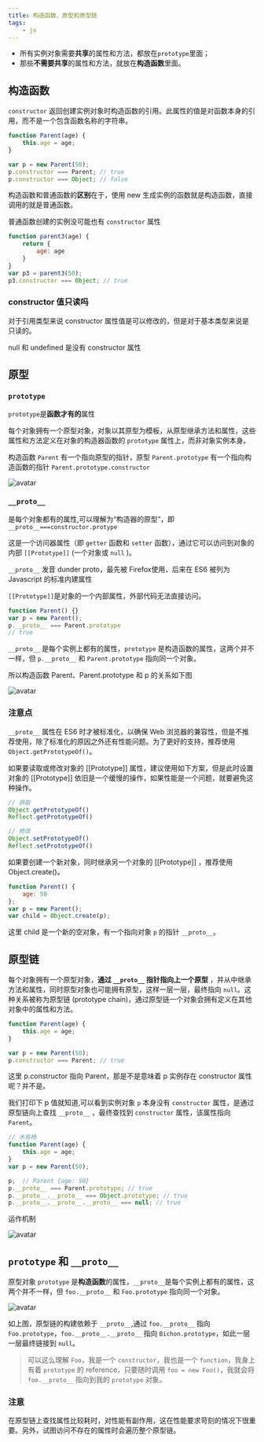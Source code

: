 ```yaml
---
title: 构造函数、原型和原型链
tags:
    - js
---
```

[1]:http://qdgd8wb46.bkt.clouddn.com/md/js_1.jpg
[2]:http://qdgd8wb46.bkt.clouddn.com/md/js_2.jpg
[3]:http://qdgd8wb46.bkt.clouddn.com/md/js_3.jpg
[4]:http://qdgd8wb46.bkt.clouddn.com/md/js_4.png

- 所有实例对象需要**共享**的属性和方法，都放在`prototype`里面；
- 那些**不需要共享**的属性和方法，就放在**构造函数**里面。

## 构造函数

`constructor` 返回创建实例对象时构造函数的引用。此属性的值是对函数本身的引用，而不是一个包含函数名称的字符串。

```js
function Parent(age) {
    this.age = age;
}

var p = new Parent(50);
p.constructor === Parent; // true
p.constructor === Object; // false
```

构造函数和普通函数的**区别**在于，使用 new 生成实例的函数就是构造函数，直接调用的就是普通函数。

普通函数创建的实例没可能也有 `constructor` 属性

```js
function parent3(age) {
    return {
        age: age
    }
}
var p3 = parent3(50);
p3.constructor === Object; // true
```

### constructor 值只读吗

对于引用类型来说 constructor 属性值是可以修改的，但是对于基本类型来说是只读的。

null 和 undefined 是没有 constructor 属性

## 原型

### `prototype`

`prototype`是**函数才有的**属性

每个对象拥有一个原型对象，对象以其原型为模板，从原型继承方法和属性，这些属性和方法定义在对象的构造器函数的 `prototype` 属性上，而非对象实例本身。

构造函数 `Parent` 有一个指向原型的指针，原型 `Parent.prototype` 有一个指向构造函数的指针 `Parent.prototype.constructor`

![avatar][1]

### `__proto__`

是每个对象都有的属性,可以理解为“构造器的原型”，即`__proto__===constructor.protype`

这是一个访问器属性（即 `getter` 函数和 `setter` 函数），通过它可以访问到对象的内部 `[[Prototype]]` (一个对象或 `null` )。

`__proto__` 发音 dunder proto，最先被 Firefox使用，后来在 ES6 被列为 Javascript 的标准内建属性

`[[Prototype]]`是对象的一个内部属性，外部代码无法直接访问。

```js
function Parent() {}
var p = new Parent();
p.__proto__ === Parent.prototype
// true
```

`__proto__` 是每个实例上都有的属性，`prototype` 是构造函数的属性，这两个并不一样，但 `p.__proto__` 和 `Parent.prototype` 指向同一个对象。

所以构造函数 Parent、Parent.prototype 和 p 的关系如下图

![avatar][2]

### 注意点

`__proto__` 属性在 ES6 时才被标准化，以确保 Web 浏览器的兼容性，但是不推荐使用，除了标准化的原因之外还有性能问题。为了更好的支持，推荐使用 `Object.getPrototypeOf()`。

如果要读取或修改对象的 [[Prototype]] 属性，建议使用如下方案，但是此时设置对象的 [[Prototype]] 依旧是一个缓慢的操作，如果性能是一个问题，就要避免这种操作。

```js
// 获取
Object.getPrototypeOf()
Reflect.getPrototypeOf()

// 修改
Object.setPrototypeOf()
Reflect.setPrototypeOf()
```

如果要创建一个新对象，同时继承另一个对象的 [[Prototype]] ，推荐使用 Object.create()。

```js
function Parent() {
    age: 50
};
var p = new Parent();
var child = Object.create(p);
```

这里 child 是一个新的空对象，有一个指向对象 `p` 的指针 `__proto__`。

## 原型链

每个对象拥有一个原型对象，**通过 `__proto__` 指针指向上一个原型** ，并从中继承方法和属性，同时原型对象也可能拥有原型，这样一层一层，最终指向 `null`。这种关系被称为原型链 (prototype chain)，通过原型链一个对象会拥有定义在其他对象中的属性和方法。

```js
function Parent(age) {
    this.age = age;
}

var p = new Parent(50);
p.constructor === Parent; // true
```

这里 p.constructor 指向 Parent，那是不是意味着 p 实例存在 constructor 属性呢？并不是。

我们打印下 p 值就知道,可以看到实例对象 `p` 本身没有 `constructor` 属性，是通过原型链向上查找 `__proto__` ，最终查找到 `constructor` 属性，该属性指向 `Parent`。

```js
// 木易杨
function Parent(age) {
    this.age = age;
}
var p = new Parent(50);

p;	// Parent {age: 50}
p.__proto__ === Parent.prototype; // true
p.__proto__.__proto__ === Object.prototype; // true
p.__proto__.__proto__.__proto__ === null; // true
```

运作机制

![avatar][3]

## `prototype` 和 `__proto__`

原型对象 `prototype` 是**构造函数**的属性，`__proto__`是每个实例上都有的属性，这两个并不一样，但 `foo.__proto__` 和 `Foo.prototype` 指向同一个对象。

![avatar][4]

如上图，原型链的构建依赖于 `__proto__`,通过 `foo.__proto__` 指向 `Foo.prototype`，`foo.__proto__.__proto__` 指向 `Bichon.prototype`，如此一层一层最终链接到 `null`。

>可以这么理解 `Foo`，我是一个 `constructor`，我也是一个 `function`，我身上有着 `prototype` 的 reference，只要随时调用 `foo = new Foo()`，我就会将 `foo.__proto__` 指向到我的 `prototype` 对象。

### 注意

在原型链上查找属性比较耗时，对性能有副作用，这在性能要求苛刻的情况下很重要。另外，试图访问不存在的属性时会遍历整个原型链。
